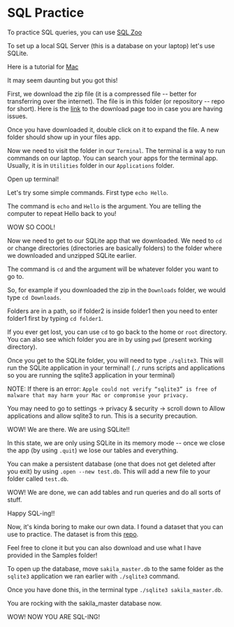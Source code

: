 # SQL Practice

To practice SQL queries, you can use [SQL Zoo](https://sqlzoo.net/wiki/SQL_Tutorial)

To set up a local SQL Server (this is a database on your laptop) let's use SQLite.

Here is a tutorial for [Mac](https://www.prisma.io/dataguide/sqlite/setting-up-a-local-sqlite-database#setting-up-sqlite-on-macos)

It may seem daunting but you got this! 

First, we download the zip file (it is a compressed file -- better for transferring over the internet).
The file is in this folder (or repository -- repo for short). Here is the [link](https://www.sqlite.org/download.html) to the download page too in case you are having issues. 

Once you have downloaded it, double click on it to expand the file. A new folder should show up in your files app. 

Now we need to visit the folder in our `Terminal`. The terminal is a way to run commands on our laptop. You can search your apps for the terminal app. Usually, it is in `Utilities` folder in our `Applications` folder. 

Open up terminal!

Let's try some simple commands. First type `echo Hello`.

The command is `echo` and `Hello` is the argument. You are telling the computer to repeat Hello back to you! 

WOW SO COOL!

Now we need to get to our SQLite app that we downloaded. We need to `cd` or change directories (directories are basically folders) to the folder where we downloaded and unzipped SQLite earlier.

The command is `cd` and the argument will be whatever folder you want to go to. 

So, for example if you downloaded the zip in the `Downloads` folder, we would type `cd Downloads`.

Folders are in a path, so if folder2 is inside folder1 then you need to enter folder1 first by typing `cd folder1`.

If you ever get lost, you can use `cd` to go back to the home or `root` directory. You can also see which folder you are in by using `pwd` (present working directory). 

Once you get to the SQLite folder, you will need to type `./sqlite3`. This will run the SQLite application in your terminal! (`./` runs scripts and applications so you are running the sqlite3 application in your terminal)

NOTE: If there is an error: 
`Apple could not verify “sqlite3” is free of malware that may harm your Mac or compromise your privacy.`

You may need to go to settings -> privacy & security -> scroll down to Allow applications and allow sqlite3 to run. This is a security precaution.

WOW! We are there. We are using SQLite!! 

In this state, we are only using SQLite in its memory mode -- once we close the app (by using `.quit`) we lose our tables and everything. 

You can make a persistent database (one that does not get deleted after you exit) by using `.open --new test.db`. This will add a new file to your folder called `test.db`. 

WOW! We are done, we can add tables and run queries and do all sorts of stuff. 

Happy SQL-ing!! 

Now, it's kinda boring to make our own data. I found a dataset that you can use to practice.
The dataset is from this [repo](https://github.com/bradleygrant/sakila-sqlite3). 

Feel free to clone it but you can also download and use what I have provided in the Samples folder! 

To open up the database, move `sakila_master.db` to the same folder as the `sqlite3` application we ran earlier with `./sqlite3` command. 

Once you have done this, in the terminal type `./sqlite3 sakila_master.db`. 

You are rocking with the sakila_master database now. 

WOW! NOW YOU ARE SQL-ING! 













